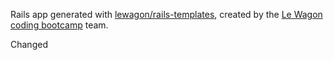Rails app generated with [lewagon/rails-templates](https://github.com/lewagon/rails-templates), created by the [Le Wagon coding bootcamp](https://www.lewagon.com) team.


Changed
